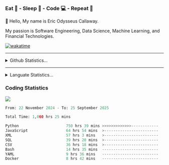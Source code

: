<h3>Eat 🍴 - Sleep 🛌 - Code 💻 - Repeat 🔁</h3>

👋 Hello, My name is Eric Odysseus Callaway.

My passion is Software Engineering, Data Science, Machine Learning, and Financial Technologies.

[![wakatime](https://wakatime.com/badge/user/6717695f-6a13-47e3-aa16-c813e12c0985.svg)](https://wakatime.com/@6717695f-6a13-47e3-aa16-c813e12c0985)
<hr>
<details>
  <summary>
    Github Statistics...
  </summary>
    <p align="center">
      <img src="https://github-readme-stats.vercel.app/api?username=EricCallaway&show_icons=true"/>
    </p>
</details>
</hr>

<hr>
<details>
  <summary>
    Languate Statistics...
  </summary>
    <p align="center">
      <img src="https://wakatime.com/share/@Odysseus/6fc7c863-6fba-4e57-a6af-ed1f2fa8d560.svg"/>
    </p>
</details>
</hr>


<h3>Coding Statistics</h3>
<img src="https://wakatime.com/share/@Odysseus/5e02c832-9cc5-49a3-8f4c-bd2647d78fca.svg"/>
<!--START_SECTION:waka-->

```python
From: 22 November 2024 - To: 25 September 2025

Total Time: 1,060 hrs 25 mins

Python                     750 hrs 39 mins >>>>>>>>>>>>>------------   52.44 %
JavaScript                 64 hrs 54 mins  >------------------------   04.53 %
XML                        57 hrs 3 mins   >------------------------   03.99 %
SQL                        39 hrs 20 mins  >------------------------   02.75 %
CSV                        36 hrs 18 mins  >------------------------   02.54 %
Bash                       14 hrs 35 mins  -------------------------   01.02 %
YAML                       9 hrs 36 mins   -------------------------   00.67 %
Docker                     8 hrs 42 mins   -------------------------   00.61 %
```

<!--END_SECTION:waka-->
